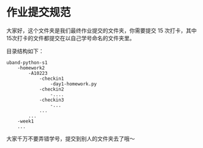 # 作业提交规范

大家好，这个文件夹是我们最终作业提交的文件夹，你需要提交 15 次打卡，其中15次打卡的文件都提交在以自己学号命名的文件夹里。

目录结构如下：

```
uband-python-s1
    -homework2
        -A10223
            -checkin1
                -day1-homework.py
            -checkin2
                -....
            -checkin3
                -...
            ...
        ...
    -week1
    ...

```

大家千万不要弄错学号，提交到别人的文件夹去了哦～